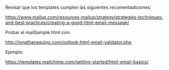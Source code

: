 Revisar que los templates cumplen las siguientes recomentadiciones:

https://www.mailup.com/resources-mailup/strategy/strategies-techniques-and-best-practices/creating-a-good-html-email-message/


Probar el mailSample.html con:

http://jonathanaquino.com/outlook-html-email-validator.php


Ejemplo:

https://templates.mailchimp.com/getting-started/html-email-basics/
